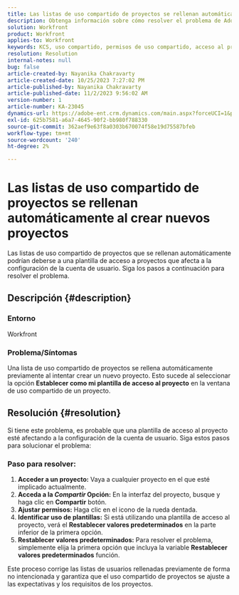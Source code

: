 ```yaml
---
title: Las listas de uso compartido de proyectos se rellenan automáticamente al crear nuevos proyectos
description: Obtenga información sobre cómo resolver el problema de Adobe Workfront en el que las listas de uso compartido de proyectos se rellenan automáticamente al crear nuevos proyectos.
solution: Workfront
product: Workfront
applies-to: Workfront
keywords: KCS, uso compartido, permisos de uso compartido, acceso al proyecto, plantilla de acceso al proyecto, Workfront
resolution: Resolution
internal-notes: null
bug: false
article-created-by: Nayanika Chakravarty
article-created-date: 10/25/2023 7:27:02 PM
article-published-by: Nayanika Chakravarty
article-published-date: 11/2/2023 9:56:02 AM
version-number: 1
article-number: KA-23045
dynamics-url: https://adobe-ent.crm.dynamics.com/main.aspx?forceUCI=1&pagetype=entityrecord&etn=knowledgearticle&id=a3a23476-6c73-ee11-9ae7-6045bd006295
exl-id: 625b7581-a6a7-4645-90f2-bb980f788330
source-git-commit: 362aef9e63f8a0303b670074f58e19d75587bfeb
workflow-type: tm+mt
source-wordcount: '240'
ht-degree: 2%

---
```


# Las listas de uso compartido de proyectos se rellenan automáticamente al crear nuevos proyectos


Las listas de uso compartido de proyectos que se rellenan automáticamente podrían deberse a una plantilla de acceso a proyectos que afecta a la configuración de la cuenta de usuario. Siga los pasos a continuación para resolver el problema.

## Descripción {#description}


### <b>Entorno</b>

Workfront

### <b>Problema/Síntomas</b>

Una lista de uso compartido de proyectos se rellena automáticamente previamente al intentar crear un nuevo proyecto. Esto sucede al seleccionar la opción <b>Establecer como mi plantilla de acceso al proyecto</b> en la ventana de uso compartido de un proyecto.


## Resolución {#resolution}


Si tiene este problema, es probable que una plantilla de acceso al proyecto esté afectando a la configuración de la cuenta de usuario. Siga estos pasos para solucionar el problema:

### Paso para resolver:  

1. <b>Acceder a un proyecto:</b> Vaya a cualquier proyecto en el que esté implicado actualmente.
2. <b>Acceda a la *Compartir* Opción:</b> En la interfaz del proyecto, busque y haga clic en <b>Compartir</b> botón.
3. <b>Ajustar permisos:</b> Haga clic en el icono de la rueda dentada.
4. <b>Identificar uso de plantillas:</b> Si está utilizando una plantilla de acceso al proyecto, verá el <b>Restablecer valores predeterminados</b> en la parte inferior de la primera opción.
5. <b>Restablecer valores predeterminados:</b> Para resolver el problema, simplemente elija la primera opción que incluya la variable <b>Restablecer valores predeterminados</b> función.


Este proceso corrige las listas de usuarios rellenadas previamente de forma no intencionada y garantiza que el uso compartido de proyectos se ajuste a las expectativas y los requisitos de los proyectos.
